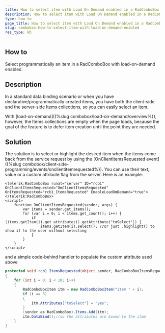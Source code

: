 ```yaml
---
title: How to select item with Load On Demand enabled in a RadComboBox 
description: How to select item with Load On Demand enabled in a RadComboBox. Check it now!
type: how-to
page_title: How to select item with Load On Demand enabled in a RadComboBox
slug: combobox-how-to-select-item-with-load-on-demand-enabled
res_type: kb
---
```


## How to

Select programmatically an item in a RadComboBox with load-on-demand enabled.

## Description

In a standard data binding scenario or when you have declarative/programmatically created items, you have both the client-side and the server-side Items collections, so you can easily select an item.

With [load-on-demand]({%slug combobox/load-on-demand/overview%}), however, the Items collections are empty when the page loads, because the goal of the feature is to defer item creation until the point they are needed.

## Solution

The solution is to select or highlight the desired item when the items come back from the service request by using the [OnClientItemsRequested event]({%slug combobox/client-side-programming/events/onclientitemrequested%}). You can use their text, value or a custom attribute flag from the server. Here is an example:

````ASPX
<telerik:RadComboBox runat="server" ID="rcb1" OnClientItemsRequested="OnClientItemsRequested" OnItemsRequested="rcb1_ItemsRequested" EnableLoadOnDemand="true"></telerik:RadComboBox>
<script>
    function OnClientItemsRequested(sender, args) {
        var items = sender.get_items();
        for (var i = 0; i < items.get_count(); i++) {
            if (items.getItem(i).get_attributes().getAttribute("toSelect")) {
                items.getItem(i).select(); //or just .highlight() to show it to the user without selecting
            }
        }
    }
</script>
````

and a simple code-behind handler to populate the custom attribute used above

````C#
protected void rcb1_ItemsRequested(object sender, RadComboBoxItemsRequestedEventArgs e)
{
    for (int i = 0; i < 10; i++)
    {
        RadComboBoxItem itm = new RadComboBoxItem("item " + i);
        if (i == 3)
        {
            itm.Attributes["toSelect"] = "yes";
        }
        (sender as RadComboBox).Items.Add(itm);
        itm.DataBind();//so the attributes are bound to the item
    }
}
````

 
